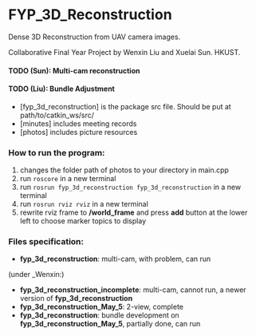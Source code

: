 # FYP_3D_Reconstruction

Dense 3D Reconstruction from UAV camera images.

Collaborative Final Year Project by Wenxin Liu and Xuelai Sun. HKUST.

#### TODO (Sun): Multi-cam reconstruction
#### TODO (Liu): Bundle Adjustment

* [fyp_3d_reconstruction] is the package src file. Should be put at path/to/catkin_ws/src/
* [minutes] includes meeting records
* [photos] includes picture resources

### How to run the program:
1. changes the folder path of photos to your directory in main.cpp
2. run `roscore` in a new terminal 
3. run `rosrun fyp_3d_reconstruction fyp_3d_reconstruction` in a new terminal
4. run `rosrun rviz rviz` in a new terminal
5. rewrite rviz frame to __/world_frame__ and press __add__ button at the lower left to choose marker topics to display

### Files specification:
* __fyp_3d_reconstruction__: multi-cam, with problem, can run

(under _Wenxin:)
* __fyp_3d_reconstruction_incomplete__: multi-cam, cannot run, a newer version of __fyp_3d_reconstruction__
* __fyp_3d_reconstruction_May_5__: 2-view, complete
* __fyp_3d_reconstruction__: bundle development on __fyp_3d_reconstruction_May_5__, partially done, can run
